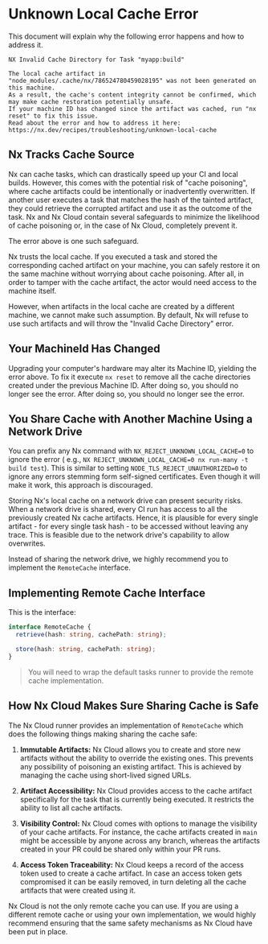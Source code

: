 # Unknown Local Cache Error

This document will explain why the following error happens and how to address it.

```
NX Invalid Cache Directory for Task "myapp:build"

The local cache artifact in "node_modules/.cache/nx/786524780459028195" was not been generated on this machine.
As a result, the cache's content integrity cannot be confirmed, which may make cache restoration potentially unsafe.
If your machine ID has changed since the artifact was cached, run "nx reset" to fix this issue.
Read about the error and how to address it here: https://nx.dev/recipes/troubleshooting/unknown-local-cache
```

## Nx Tracks Cache Source

Nx can cache tasks, which can drastically speed up your CI and local builds. However, this comes with the potential risk
of "cache poisoning", where cache artifacts could be intentionally or inadvertently overwritten. If another user
executes a task that matches the hash of the tainted artifact, they could retrieve the corrupted artifact and use it as
the outcome of the task. Nx and Nx Cloud contain several safeguards to minimize the likelihood of cache poisoning or, in
the case of Nx Cloud, completely prevent it.

The error above is one such safeguard.

Nx trusts the local cache. If you executed a task and stored the corresponding cached artifact on your machine, you can
safely restore it on the same machine without worrying about cache poisoning. After all, in order to tamper with the
cache artifact, the actor would need access to the machine itself.

However, when artifacts in the local cache are created by a different machine, we cannot make such assumption. By
default, Nx will refuse to use such artifacts and will throw the "Invalid Cache Directory" error.

## Your MachineId Has Changed

Upgrading your computer's hardware may alter its Machine ID, yielding the error above. To fix it execute `nx reset` to
remove all the cache directories created under the previous Machine ID. After doing so, you should no longer see the
error. After doing so, you should no longer see the error.

## You Share Cache with Another Machine Using a Network Drive

You can prefix any Nx command with `NX_REJECT_UNKNOWN_LOCAL_CACHE=0` to ignore the error (
e.g., `NX REJECT_UNKNOWN_LOCAL_CACHE=0 nx run-many -t build test`). This is similar to
setting `NODE_TLS_REJECT_UNAUTHORIZED=0` to ignore any errors stemming form self-signed certificates. Even though it
will make it work, this approach is discouraged.

Storing Nx's local cache on a network drive can present security risks. When a network drive is shared, every CI run has
access to all the previously created Nx cache artifacts. Hence, it is plausible for every single artifact - for every
single task hash - to be accessed without leaving any trace. This is feasible due to the network drive's capability to
allow overwrites.

Instead of sharing the network drive, we highly recommend you to implement the `RemoteCache` interface.

## Implementing Remote Cache Interface

This is the interface:

```typescript
interface RemoteCache {
  retrieve(hash: string, cachePath: string);

  store(hash: string, cachePath: string);
}
```

> You will need to wrap the default tasks runner to provide the remote cache implementation.

## How Nx Cloud Makes Sure Sharing Cache is Safe

The Nx Cloud runner provides an implementation of `RemoteCache` which does the following things making sharing the cache safe:

1. **Immutable Artifacts:** Nx Cloud allows you to create and store new artifacts without the ability to override the
   existing ones. This prevents any possibility of poisoning an existing artifact. This is achieved by managing the
   cache using short-lived signed URLs.

2. **Artifact Accessibility:** Nx Cloud provides access to the cache artifact specifically for the task that is
   currently being executed. It restricts the ability to list all cache artifacts.

3. **Visibility Control:** Nx Cloud comes with options to manage the visibility of your cache artifacts. For instance,
   the cache artifacts created in `main` might be accessible by anyone across any branch, whereas the artifacts created
   in your PR could be shared only within your PR runs.

4. **Access Token Traceability:** Nx Cloud keeps a record of the access token used to create a cache artifact. In case
   an access token gets compromised it can be easily removed, in turn deleting all the cache artifacts that were created
   using it.

Nx Cloud is not the only remote cache you can use. If you are using a different remote cache or using your
own implementation, we would highly recommend ensuring that the same safety mechanisms as Nx Cloud have been put in
place.
